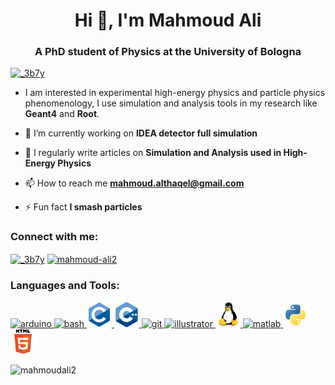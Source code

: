
<h1 align="center">Hi 👋, I'm Mahmoud Ali</h1>
<h3 align="center">A PhD student of Physics at the University of Bologna</h3>


<p align="left"> <a href="https://twitter.com/_3b7y" target="blank"><img src="https://img.shields.io/twitter/follow/_3b7y?logo=twitter&style=for-the-badge" alt="_3b7y" /></a> </p>

- I am interested in experimental high-energy physics and particle physics phenomenology, I use simulation and analysis tools in my research like **Geant4** and **Root**. 

- 🔭 I’m currently working on **IDEA detector full simulation**

- 📝 I regularly write articles on **Simulation and Analysis used in High-Energy Physics**

- 📫 How to reach me **mahmoud.althaqel@gmail.com**

- ⚡ Fun fact **I smash particles**

<h3 align="left">Connect with me:</h3>
<p align="left">
<a href="https://twitter.com/_3b7y" target="blank"><img align="center" src="https://raw.githubusercontent.com/rahuldkjain/github-profile-readme-generator/master/src/images/icons/Social/twitter.svg" alt="_3b7y" height="30" width="40" /></a>
<a href="https://linkedin.com/in/mahmoud-ali2" target="blank"><img align="center" src="https://raw.githubusercontent.com/rahuldkjain/github-profile-readme-generator/master/src/images/icons/Social/linked-in-alt.svg" alt="mahmoud-ali2" height="30" width="40" /></a>
</p>


<h3 align="left">Languages and Tools:</h3>
<p align="left"> <a href="https://www.arduino.cc/" target="_blank" rel="noreferrer"> <img src="https://cdn.worldvectorlogo.com/logos/arduino-1.svg" alt="arduino" width="40" height="40"/> </a> <a href="https://www.gnu.org/software/bash/" target="_blank" rel="noreferrer"> <img src="https://www.vectorlogo.zone/logos/gnu_bash/gnu_bash-icon.svg" alt="bash" width="40" height="40"/> </a> <a href="https://www.cprogramming.com/" target="_blank" rel="noreferrer"> <img src="https://raw.githubusercontent.com/devicons/devicon/master/icons/c/c-original.svg" alt="c" width="40" height="40"/> </a> <a href="https://www.w3schools.com/cpp/" target="_blank" rel="noreferrer"> <img src="https://raw.githubusercontent.com/devicons/devicon/master/icons/cplusplus/cplusplus-original.svg" alt="cplusplus" width="40" height="40"/> </a> <a href="https://git-scm.com/" target="_blank" rel="noreferrer"> <img src="https://www.vectorlogo.zone/logos/git-scm/git-scm-icon.svg" alt="git" width="40" height="40"/> </a> <a href="https://www.adobe.com/in/products/illustrator.html" target="_blank" rel="noreferrer"> <img src="https://www.vectorlogo.zone/logos/adobe_illustrator/adobe_illustrator-icon.svg" alt="illustrator" width="40" height="40"/> </a> <a href="https://www.linux.org/" target="_blank" rel="noreferrer"> <img src="https://raw.githubusercontent.com/devicons/devicon/master/icons/linux/linux-original.svg" alt="linux" width="40" height="40"/> </a> <a href="https://www.mathworks.com/" target="_blank" rel="noreferrer"> <img src="https://upload.wikimedia.org/wikipedia/commons/2/21/Matlab_Logo.png" alt="matlab" width="40" height="40"/> </a> <a href="https://www.python.org" target="_blank" rel="noreferrer"> <img src="https://raw.githubusercontent.com/devicons/devicon/master/icons/python/python-original.svg" alt="python" width="40" height="40"/> </a> 
<a href="https://www.w3.org/html/" target="_blank" rel="noreferrer"> <img src="https://raw.githubusercontent.com/devicons/devicon/master/icons/html5/html5-original-wordmark.svg" alt="html5" width="40" height="40"/> </a> <a
</p>

<p><img align="left" src="https://github-readme-stats.vercel.app/api/top-langs?username=mahmoudali2&show_icons=true&locale=en&layout=compact" alt="mahmoudali2" /></p>


